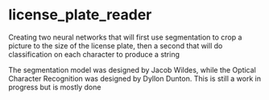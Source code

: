 # license_plate_reader
Creating two neural networks that will first use segmentation to crop a picture to the size of the license plate, then a second that will do classification on each character to produce a string

The segmentation model was designed by Jacob Wildes, while the Optical Character Recognition was designed by Dyllon Dunton. This is still a work in progress but is mostly done
